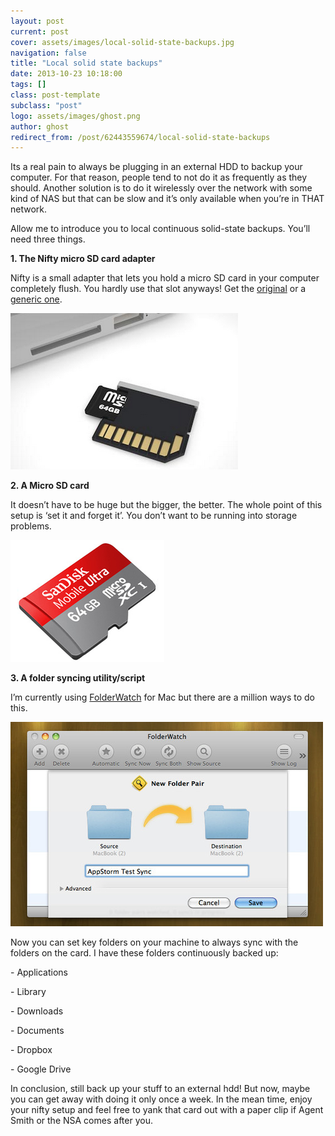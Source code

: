 ```yaml
---
layout: post
current: post
cover: assets/images/local-solid-state-backups.jpg
navigation: false
title: "Local solid state backups"
date: 2013-10-23 10:18:00
tags: []
class: post-template
subclass: "post"
logo: assets/images/ghost.png
author: ghost
redirect_from: /post/62443559674/local-solid-state-backups
---
```


Its a real pain to always be plugging in an external HDD to backup your computer. For that reason, people tend to not do it as frequently as they should. Another solution is to do it wirelessly over the network with some kind of NAS but that can be slow and it’s only available when you’re in THAT network.

Allow me to introduce you to local continuous solid-state backups. You’ll need three things.

**1. The Nifty micro SD card adapter**

Nifty is a small adapter that lets you hold a micro SD card in your computer completely flush. You hardly use that slot anyways! Get the [original](https://href.li/?http://theniftyminidrive.com/) or a [generic one](https://href.li/?http://bit.ly/16G5Giu).

![image](/assets/images/blog-13.png)

**2. A Micro SD card**

It doesn’t have to be huge but the bigger, the better. The whole point of this setup is ‘set it and forget it’. You don’t want to be running into storage problems.

![image](/assets/images/blog-14.png)

**3. A folder syncing utility/script**

I’m currently using [FolderWatch](https://href.li/?http://www.brothersroloff.com/folderwatch/) for Mac but there are a million ways to do this.

![image](/assets/images/blog-15.jpg)

Now you can set key folders on your machine to always sync with the folders on the card. I have these folders continuously backed up:

\- Applications

\- Library

\- Downloads

\- Documents

\- Dropbox

\- Google Drive

In conclusion, still back up your stuff to an external hdd! But now, maybe you can get away with doing it only once a week. In the mean time, enjoy your nifty setup and feel free to yank that card out with a paper clip if Agent Smith or the NSA comes after you.
